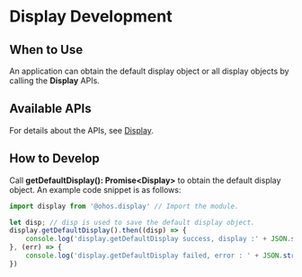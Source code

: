 # Display Development

## When to Use

An application can obtain the default display object or all display objects by calling the **Display** APIs.

## Available APIs

For details about the APIs, see [Display](../reference/apis/js-apis-display.md).

## How to Develop

Call **getDefaultDisplay(): Promise\<Display>** to obtain the default display object. An example code snippet is as follows:

```js
import display from '@ohos.display' // Import the module.

let disp; // disp is used to save the default display object.
display.getDefaultDisplay().then((disp) => {
	console.log('display.getDefaultDisplay success, display :' + JSON.stringify(disp));
}, (err) => {
    console.log('display.getDefaultDisplay failed, error : ' + JSON.stringify(err));
})
```
